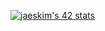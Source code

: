 [![jaeskim's 42 stats](https://badge42.herokuapp.com/api/stats/emaugale?cursus=C%20Piscine)](https://github.com/JaeSeoKim/badge42)
<!--
**Zekao/zekao** is a ✨ _special_ ✨ repository because its `README.md` (this file) appears on your GitHub profile.

Here are some ideas to get you started:

- 🔭 I’m currently working on ...
- 🌱 I’m currently learning ...
- 👯 I’m looking to collaborate on ...
- 🤔 I’m looking for help with ...
- 💬 Ask me about ...
- 📫 How to reach me: ...
- 😄 Pronouns: ...
- ⚡ Fun fact: ...
-->
